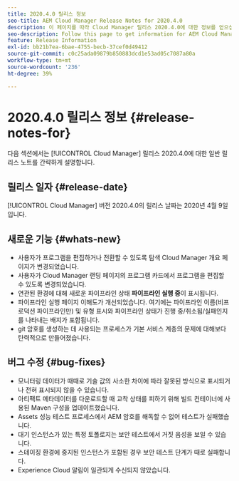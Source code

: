 ```yaml
---
title: 2020.4.0 릴리스 정보
seo-title: AEM Cloud Manager Release Notes for 2020.4.0
description: 이 페이지를 따라 Cloud Manager 릴리스 2020.4.0에 대한 정보를 얻으십시오
seo-description: Follow this page to get information for AEM Cloud Manager Release 2020.4.0
feature: Release Information
exl-id: bb21b7ea-6bae-4755-becb-37cef0d49412
source-git-commit: c0c25ada09879b850883dcd1e53ad05c7087a80a
workflow-type: tm+mt
source-wordcount: '236'
ht-degree: 39%

---
```


# 2020.4.0 릴리스 정보 {#release-notes-for}

다음 섹션에서는 [!UICONTROL Cloud Manager] 릴리스 2020.4.0에 대한 일반 릴리스 노트를 간략하게 설명합니다.

## 릴리스 일자 {#release-date}

[!UICONTROL Cloud Manager] 버전 2020.4.0의 릴리스 날짜는 2020년 4월 9일입니다.

## 새로운 기능 {#whats-new}

* 사용자가 프로그램을 편집하거나 전환할 수 있도록 탐색 Cloud Manager 개요 페이지가 변경되었습니다.
* 사용자가 Cloud Manager 랜딩 페이지의 프로그램 카드에서 프로그램을 편집할 수 있도록 변경되었습니다.
* 연관된 환경에 대해 새로운 파이프라인 상태 **파이프라인 실행 중**&#x200B;이 표시됩니다.
* 파이프라인 실행 페이지 이해도가 개선되었습니다. 여기에는 파이프라인 이름(비프로덕션 파이프라인만) 및 유형 표시와 파이프라인 상태가 진행 중/취소됨/실패인지를 나타내는 배지가 포함됩니다.
* git 암호를 생성하는 데 사용되는 프로세스가 기본 서비스 계층의 문제에 대해보다 탄력적으로 만들어졌습니다.

## 버그 수정 {#bug-fixes}

* 모니터링 데이터가 때때로 기술 값의 사소한 차이에 따라 잘못된 방식으로 표시되거나 전혀 표시되지 않을 수 있습니다.
* 아티팩트 메타데이터를 다운로드할 때 교착 상태를 피하기 위해 빌드 컨테이너에 사용된 Maven 구성을 업데이트했습니다.
* Assets 성능 테스트 프로세스에서 AEM 암호를 해독할 수 없어 테스트가 실패했습니다.
* 대기 인스턴스가 있는 특정 토폴로지는 보안 테스트에서 거짓 음성을 보일 수 있습니다.
* 스테이징 환경에 중지된 인스턴스가 포함된 경우 보안 테스트 단계가 때로 실패합니다.
* Experience Cloud 알림이 일관되게 수신되지 않았습니다.
